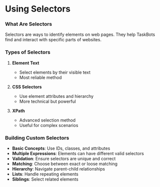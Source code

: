 # Using Selectors

### What Are Selectors
Selectors are ways to identify elements on web pages. They help TaskBots find and interact with specific parts of websites.

### Types of Selectors
1. **Element Text**
   - Select elements by their visible text
   - Most reliable method

2. **CSS Selectors**
   - Use element attributes and hierarchy
   - More technical but powerful

3. **XPath**
   - Advanced selection method
   - Useful for complex scenarios

### Building Custom Selectors
- **Basic Concepts**: Use IDs, classes, and attributes
- **Multiple Expressions**: Elements can have different valid selectors
- **Validation**: Ensure selectors are unique and correct
- **Matching**: Choose between exact or loose matching
- **Hierarchy**: Navigate parent-child relationships
- **Lists**: Handle repeating elements
- **Siblings**: Select related elements
